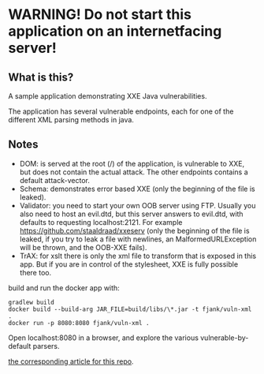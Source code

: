 # WARNING! Do not start this application on an internetfacing server!
## What is this?
A sample application demonstrating XXE Java vulnerabilities.

The application has several vulnerable endpoints, each for one of the different XML parsing
methods in java.

## Notes
* DOM: is served at the root (/) of the application, is vulnerable to XXE, but does not contain the actual attack. The other endpoints contains a default attack-vector.
* Schema: demonstrates error based XXE (only the beginning of the file is leaked).
* Validator: you need to start your own OOB server using FTP. Usually you also need to host
  an evil.dtd, but this server answers to evil.dtd, with defaults to requesting localhost:2121.
  For example https://github.com/staaldraad/xxeserv
  (only the beginning of the file is leaked, if you try to leak a file with newlines, an MalformedURLException will be thrown, and the OOB-XXE fails).
* TrAX: for xslt there is only the xml file to transform that is exposed in this app. But if you are in control of the stylesheet, XXE is fully possible there too.
  

build and run the docker app with:
```
gradlew build
docker build --build-arg JAR_FILE=build/libs/\*.jar -t fjank/vuln-xml .
docker run -p 8080:8080 fjank/vuln-xml .
```
Open localhost:8080 in a browser, and explore the various vulnerable-by-default parsers.

[the corresponding article for this repo](https://fjank.no/blog/2021-06-28-java-xml-security/).
